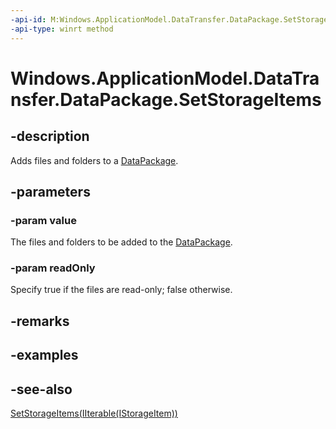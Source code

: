 ----api-id: M:Windows.ApplicationModel.DataTransfer.DataPackage.SetStorageItems(Windows.Foundation.Collections.IIterable{Windows.Storage.IStorageItem},System.Boolean)
-api-type: winrt method
---<!-- Method syntaxpublic void SetStorageItems(Windows.Foundation.Collections.IIterable<Windows.Storage.IStorageItem> value, System.Boolean readOnly)--># Windows.ApplicationModel.DataTransfer.DataPackage.SetStorageItems## -descriptionAdds files and folders to a [DataPackage](datapackage.md).## -parameters### -param valueThe files and folders to be added to the [DataPackage](datapackage.md).### -param readOnlySpecify true if the files are read-only; false otherwise.## -remarks## -examples## -see-also[SetStorageItems(IIterable(IStorageItem))](datapackage_setstorageitems_591028330.md)